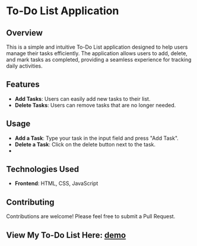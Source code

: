 
# To-Do List Application

## Overview

This is a simple and intuitive To-Do List application designed to help users manage their tasks efficiently. The application allows users to add, delete, and mark tasks as completed, providing a seamless experience for tracking daily activities.

## Features

- **Add Tasks**: Users can easily add new tasks to their list.
- **Delete Tasks**: Users can remove tasks that are no longer needed.

## Usage

- **Add a Task**: Type your task in the input field and press "Add Task".
- **Delete a Task**: Click on the delete button next to the task.
- 
## Technologies Used

- **Frontend**: HTML, CSS, JavaScript

## Contributing

Contributions are welcome! Please feel free to submit a Pull Request.

## View My To-Do List Here: [demo](https://rishithak22.github.io/SCT_WD_4/TASK-4/index.html)
